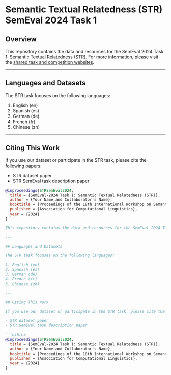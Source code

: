 # Semantic Textual Relatedness (STR) SemEval 2024 Task 1

## Overview

This repository contains the data and resources for the SemEval 2024 Task 1: Semantic Textual Relatedness (STR). For more information, please visit the [shared task and competition websites](https://semantic-textual-relatedness.github.io).

---

## Languages and Datasets

The STR task focuses on the following languages:

1. English (en)
2. Spanish (es)
3. German (de)
4. French (fr)
5. Chinese (zh)

---

## Citing This Work

If you use our dataset or participate in the STR task, please cite the following papers:

- STR dataset paper
- STR SemEval task description paper

```bibtex
@inproceedings{STRSemEval2024,
  title = {SemEval-2024 Task 1: Semantic Textual Relatedness (STR)},
  author = {Your Name and Collaborator's Name},
  booktitle = {Proceedings of the 18th International Workshop on Semantic Evaluation (SemEval-2024)},
  publisher = {Association for Computational Linguistics},
  year = {2024}
}

This repository contains the data and resources for the SemEval 2024 Task 1: Semantic Textual Relatedness (STR). For more information, please visit the [shared task and competition websites](https://semantic-textual-relatedness.github.io).

---

## Languages and Datasets

The STR task focuses on the following languages:

1. English (en)
2. Spanish (es)
3. German (de)
4. French (fr)
5. Chinese (zh)

---

## Citing This Work

If you use our dataset or participate in the STR task, please cite the following papers:

- STR dataset paper
- STR SemEval task description paper

```bibtex
@inproceedings{STRSemEval2024,
  title = {SemEval-2024 Task 1: Semantic Textual Relatedness (STR)},
  author = {Your Name and Collaborator's Name},
  booktitle = {Proceedings of the 18th International Workshop on Semantic Evaluation (SemEval-2024)},
  publisher = {Association for Computational Linguistics},
  year = {2024}
}
